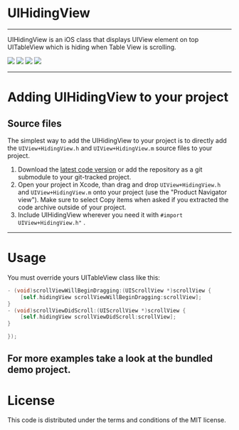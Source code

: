 UIHidingView
=============
-------------

UIHidingView is an iOS class that displays UIView element on top UITableView which  is hiding when Table View is scrolling.

[![](http://i.imgur.com/xDeC1Sys.png)](http://i.imgur.com/xDeC1Sy.png)
[![](http://i.imgur.com/1gRfGFOs.png)](http://i.imgur.com/1gRfGFO.png)
[![](http://i.imgur.com/j0pHSEds.png)](http://i.imgur.com/j0pHSEd.png)
[![](http://i.imgur.com/iEdlrIZs.png)](http://i.imgur.com/iEdlrIZ.png)



------------------------------------
Adding UIHidingView to your project
====================================

Source files
------------

The simplest way to add the UIHidingView to your project is to directly add the `UIView+HidingView.h` and `UIView+HidingView.m` source files to your project.

1. Download the [latest code version](https://github.com/yoman07/UIHidingView/downloads) or add the repository as a git submodule to your git-tracked project. 
2. Open your project in Xcode, than drag and drop `UIView+HidingView.h` and `UIView+HidingView.m` onto your project (use the "Product Navigator view"). Make sure to select Copy items when asked if you extracted the code archive outside of your project. 
3. Include UIHidingView wherever you need it with `#import UIView+HidingView.h"` .


-----
Usage
=====

You must override yours UITableView class like this:

```objective-c
- (void)scrollViewWillBeginDragging:(UIScrollView *)scrollView {
    [self.hidingView scrollViewWillBeginDragging:scrollView];
}
- (void)scrollViewDidScroll:(UIScrollView *)scrollView {
    [self.hidingView scrollViewDidScroll:scrollView];
}

});
```

For more examples take a look at the bundled demo project. 
-------
License
=======

This code is distributed under the terms and conditions of the MIT license. 





